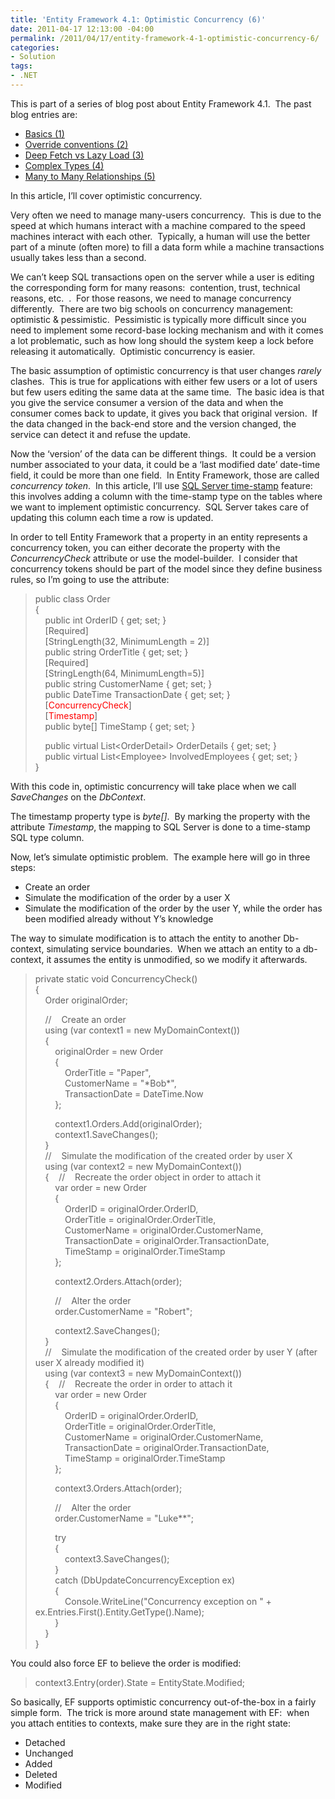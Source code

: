 ```yaml
---
title: 'Entity Framework 4.1: Optimistic Concurrency (6)'
date: 2011-04-17 12:13:00 -04:00
permalink: /2011/04/17/entity-framework-4-1-optimistic-concurrency-6/
categories:
- Solution
tags:
- .NET
---
```

<p>This is part of a series of blog post about Entity Framework 4.1.&#160; The past blog entries are:</p>  <ul>   <li><a href="http://vincentlauzon.wordpress.com/2011/04/03/entity-framework-4-1-basics-1/">Basics (1)</a></li>    <li><a href="http://vincentlauzon.wordpress.com/2011/04/06/entity-framework-4-1-override-conventions-2/">Override conventions (2)</a></li>    <li><a href="http://vincentlauzon.wordpress.com/2011/04/11/entity-framework-4-1-deep-fetch-vs-lazy-load-3/">Deep Fetch vs Lazy Load (3)</a></li>    <li><a href="http://vincentlauzon.wordpress.com/2011/04/13/entity-framework-4-1-complex-types-4/">Complex Types (4)</a></li>    <li><a href="http://vincentlauzon.wordpress.com/2011/04/15/entity-framework-4-1-many-to-many-relationships-5/">Many to Many Relationships (5)</a></li> </ul>  <p>In this article, I’ll cover optimistic concurrency.</p>  <p>Very often we need to manage many-users concurrency.&#160; This is due to the speed at which humans interact with a machine compared to the speed machines interact with each other.&#160; Typically, a human will use the better part of a minute (often more) to fill a data form while a machine transactions usually takes less than a second.</p>  <p>We can’t keep SQL transactions open on the server while a user is editing the corresponding form for many reasons:&#160; contention, trust, technical reasons, etc.&#160; .&#160; For those reasons, we need to manage concurrency differently.&#160; There are two big schools on concurrency management:&#160; optimistic &amp; pessimistic.&#160; Pessimistic is typically more difficult since you need to implement some record-base locking mechanism and with it comes a lot problematic, such as how long should the system keep a lock before releasing it automatically.&#160; Optimistic concurrency is easier.</p>  <p>The basic assumption of optimistic concurrency is that user changes <em>rarely</em> clashes.&#160; This is true for applications with either few users or a lot of users but few users editing the same data at the same time.&#160; The basic idea is that you give the service consumer a version of the data and when the consumer comes back to update, it gives you back that original version.&#160; If the data changed in the back-end store and the version changed, the service can detect it and refuse the update.</p>  <p>Now the ‘version’ of the data can be different things.&#160; It could be a version number associated to your data, it could be a ‘last modified date’ date-time field, it could be more than one field.&#160; In Entity Framework, those are called <em>concurrency token</em>.&#160; In this article, I’ll use <a href="http://msdn.microsoft.com/en-us/library/ms182776(SQL.90).aspx">SQL Server time-stamp</a> feature:&#160; this involves adding a column with the time-stamp type on the tables where we want to implement optimistic concurrency.&#160; SQL Server takes care of updating this column each time a row is updated.</p>  <p>In order to tell Entity Framework that a property in an entity represents a concurrency token, you can either decorate the property with the <em>ConcurrencyCheck</em> attribute or use the model-builder.&#160; I consider that concurrency tokens should be part of the model since they define business rules, so I’m going to use the attribute:</p>  <blockquote>   <p>public class Order     <br />{      <br />&#160;&#160;&#160; public int OrderID { get; set; }      <br />&#160;&#160;&#160; [Required]      <br />&#160;&#160;&#160; [StringLength(32, MinimumLength = 2)]      <br />&#160;&#160;&#160; public string OrderTitle { get; set; }      <br />&#160;&#160;&#160; [Required]      <br />&#160;&#160;&#160; [StringLength(64, MinimumLength=5)]      <br />&#160;&#160;&#160; public string CustomerName { get; set; }      <br />&#160;&#160;&#160; public DateTime TransactionDate { get; set; }      <br />&#160;&#160;&#160; [<font color="#ff0000">ConcurrencyCheck</font>]      <br />&#160;&#160;&#160; [<font color="#ff0000">Timestamp</font>]      <br />&#160;&#160;&#160; public byte[] TimeStamp { get; set; } </p>    <p>&#160;&#160;&#160; public virtual List&lt;OrderDetail&gt; OrderDetails { get; set; }     <br />&#160;&#160;&#160; public virtual List&lt;Employee&gt; InvolvedEmployees { get; set; }      <br />} </p> </blockquote>  <p>With this code in, optimistic concurrency will take place when we call <em>SaveChanges</em> on the <em>DbContext</em>.</p>  <p>The timestamp property type is <em>byte[]</em>.&#160; By marking the property with the attribute <em>Timestamp</em>, the mapping to SQL Server is done to a time-stamp SQL type column.</p>  <p>Now, let’s simulate optimistic problem.&#160; The example here will go in three steps:</p>  <ul>   <li>Create an order</li>    <li>Simulate the modification of the order by a user X</li>    <li>Simulate the modification of the order by the user Y, while the order has been modified already without Y’s knowledge</li> </ul>  <p>The way to simulate modification is to attach the entity to another Db-context, simulating service boundaries.&#160; When we attach an entity to a db-context, it assumes the entity is unmodified, so we modify it afterwards.&#160; </p>  <blockquote>   <p>private static void ConcurrencyCheck()     <br />{      <br />&#160;&#160;&#160; Order originalOrder; </p>    <p>&#160;&#160;&#160; //&#160;&#160;&#160; Create an order     <br />&#160;&#160;&#160; using (var context1 = new MyDomainContext())      <br />&#160;&#160;&#160; {      <br />&#160;&#160;&#160;&#160;&#160;&#160;&#160; originalOrder = new Order      <br />&#160;&#160;&#160;&#160;&#160;&#160;&#160; {      <br />&#160;&#160;&#160;&#160;&#160;&#160;&#160;&#160;&#160;&#160;&#160; OrderTitle = &quot;Paper&quot;,      <br />&#160;&#160;&#160;&#160;&#160;&#160;&#160;&#160;&#160;&#160;&#160; CustomerName = &quot;*Bob*&quot;,      <br />&#160;&#160;&#160;&#160;&#160;&#160;&#160;&#160;&#160;&#160;&#160; TransactionDate = DateTime.Now      <br />&#160;&#160;&#160;&#160;&#160;&#160;&#160; }; </p>    <p>&#160;&#160;&#160;&#160;&#160;&#160;&#160; context1.Orders.Add(originalOrder);     <br />&#160;&#160;&#160;&#160;&#160;&#160;&#160; context1.SaveChanges();      <br />&#160;&#160;&#160; }      <br />&#160;&#160;&#160; //&#160;&#160;&#160; Simulate the modification of the created order by user X      <br />&#160;&#160;&#160; using (var context2 = new MyDomainContext())      <br />&#160;&#160;&#160; {&#160;&#160;&#160; //&#160;&#160;&#160; Recreate the order object in order to attach it      <br />&#160;&#160;&#160;&#160;&#160;&#160;&#160; var order = new Order      <br />&#160;&#160;&#160;&#160;&#160;&#160;&#160; {      <br />&#160;&#160;&#160;&#160;&#160;&#160;&#160;&#160;&#160;&#160;&#160; OrderID = originalOrder.OrderID,      <br />&#160;&#160;&#160;&#160;&#160;&#160;&#160;&#160;&#160;&#160;&#160; OrderTitle = originalOrder.OrderTitle,      <br />&#160;&#160;&#160;&#160;&#160;&#160;&#160;&#160;&#160;&#160;&#160; CustomerName = originalOrder.CustomerName,      <br />&#160;&#160;&#160;&#160;&#160;&#160;&#160;&#160;&#160;&#160;&#160; TransactionDate = originalOrder.TransactionDate,      <br />&#160;&#160;&#160;&#160;&#160;&#160;&#160;&#160;&#160;&#160;&#160; TimeStamp = originalOrder.TimeStamp      <br />&#160;&#160;&#160;&#160;&#160;&#160;&#160; }; </p>    <p>&#160;&#160;&#160;&#160;&#160;&#160;&#160; context2.Orders.Attach(order); </p>    <p>&#160;&#160;&#160;&#160;&#160;&#160;&#160; //&#160;&#160;&#160; Alter the order     <br />&#160;&#160;&#160;&#160;&#160;&#160;&#160; order.CustomerName = &quot;Robert&quot;; </p>    <p>&#160;&#160;&#160;&#160;&#160;&#160;&#160; context2.SaveChanges();     <br />&#160;&#160;&#160; }      <br />&#160;&#160;&#160; //&#160;&#160;&#160; Simulate the modification of the created order by user Y (after user X already modified it)      <br />&#160;&#160;&#160; using (var context3 = new MyDomainContext())      <br />&#160;&#160;&#160; {&#160;&#160;&#160; //&#160;&#160;&#160; Recreate the order in order to attach it      <br />&#160;&#160;&#160;&#160;&#160;&#160;&#160; var order = new Order      <br />&#160;&#160;&#160;&#160;&#160;&#160;&#160; {      <br />&#160;&#160;&#160;&#160;&#160;&#160;&#160;&#160;&#160;&#160;&#160; OrderID = originalOrder.OrderID,      <br />&#160;&#160;&#160;&#160;&#160;&#160;&#160;&#160;&#160;&#160;&#160; OrderTitle = originalOrder.OrderTitle,      <br />&#160;&#160;&#160;&#160;&#160;&#160;&#160;&#160;&#160;&#160;&#160; CustomerName = originalOrder.CustomerName,      <br />&#160;&#160;&#160;&#160;&#160;&#160;&#160;&#160;&#160;&#160;&#160; TransactionDate = originalOrder.TransactionDate,      <br />&#160;&#160;&#160;&#160;&#160;&#160;&#160;&#160;&#160;&#160;&#160; TimeStamp = originalOrder.TimeStamp      <br />&#160;&#160;&#160;&#160;&#160;&#160;&#160; }; </p>    <p>&#160;&#160;&#160;&#160;&#160;&#160;&#160; context3.Orders.Attach(order); </p>    <p>&#160;&#160;&#160;&#160;&#160;&#160;&#160; //&#160;&#160;&#160; Alter the order     <br />&#160;&#160;&#160;&#160;&#160;&#160;&#160; order.CustomerName = &quot;Luke**&quot;; </p>    <p>&#160;&#160;&#160;&#160;&#160;&#160;&#160; try     <br />&#160;&#160;&#160;&#160;&#160;&#160;&#160; {      <br />&#160;&#160;&#160;&#160;&#160;&#160;&#160;&#160;&#160;&#160;&#160; context3.SaveChanges();      <br />&#160;&#160;&#160;&#160;&#160;&#160;&#160; }      <br />&#160;&#160;&#160;&#160;&#160;&#160;&#160; catch (DbUpdateConcurrencyException ex)      <br />&#160;&#160;&#160;&#160;&#160;&#160;&#160; {      <br />&#160;&#160;&#160;&#160;&#160;&#160;&#160;&#160;&#160;&#160;&#160; Console.WriteLine(&quot;Concurrency exception on &quot; + ex.Entries.First().Entity.GetType().Name);      <br />&#160;&#160;&#160;&#160;&#160;&#160;&#160; }      <br />&#160;&#160;&#160; }      <br />} </p> </blockquote>  <p>You could also force EF to believe the order is modified:</p>  <blockquote>   <p>context3.Entry(order).State = EntityState.Modified; </p> </blockquote>  <p>So basically, EF supports optimistic concurrency out-of-the-box in a fairly simple form.&#160; The trick is more around state management with EF:&#160; when you attach entities to contexts, make sure they are in the right state:</p>  <ul>   <li>Detached</li>    <li>Unchanged</li>    <li>Added</li>    <li>Deleted</li>    <li>Modified</li> </ul>